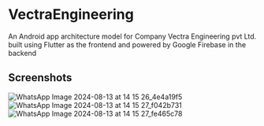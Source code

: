 # VectraEngineering

An Android app architecture model for Company Vectra Engineering pvt Ltd. built using Flutter as the frontend and
powered by Google Firebase in the backend

## Screenshots

![WhatsApp Image 2024-08-13 at 14 15 26_4e4a19f5](https://github.com/user-attachments/assets/6047f794-179b-49e5-98ed-2cfb687a435b)
![WhatsApp Image 2024-08-13 at 14 15 27_f042b731](https://github.com/user-attachments/assets/674ed7b0-b210-4e67-989d-f3097b6bd8b1)
![WhatsApp Image 2024-08-13 at 14 15 27_fe465c78](https://github.com/user-attachments/assets/60899248-8d17-4c37-913e-6e573be89c4b)

